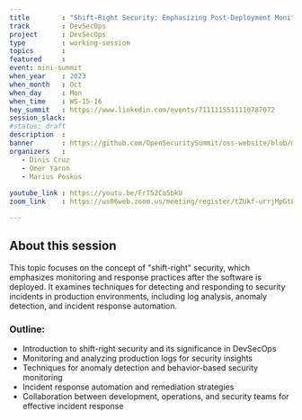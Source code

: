 ```yaml
---
title        : "Shift-Right Security: Emphasizing Post-Deployment Monitoring and Response (Panel)"
track        : DevSecOps
project      : DevSecOps
type         : working-session
topics       :
featured     :
event: mini-summit
when_year    : 2023
when_month   : Oct
when_day     : Mon
when_time    : WS-15-16
hey_summit   : https://www.linkedin.com/events/7111115511110787072
session_slack:
#status: draft
description  :
banner       : https://github.com/OpenSecuritySummit/oss-website/blob/main/content/sessions/2023/mini-summits/Oct/banners/shift-right%20(1).jpg?raw=true
organizers   :
   - Dinis Cruz
   - Omer Yaron
   - Marius Poskus
  
youtube_link : https://youtu.be/FrT52Ca5bkU
zoom_link    : https://us06web.zoom.us/meeting/register/tZUkf-urrjMpGtLDM5cezDhS7ybg28mmiYdp

---
```



## About this session
This topic focuses on the concept of "shift-right" security, which emphasizes monitoring and response practices after the software is deployed. It examines techniques for detecting and responding to security incidents in production environments, including log analysis, anomaly detection, and incident response automation.
### Outline:
- Introduction to shift-right security and its significance in DevSecOps
- Monitoring and analyzing production logs for security insights
- Techniques for anomaly detection and behavior-based security monitoring
- Incident response automation and remediation strategies
- Collaboration between development, operations, and security teams for effective incident response

